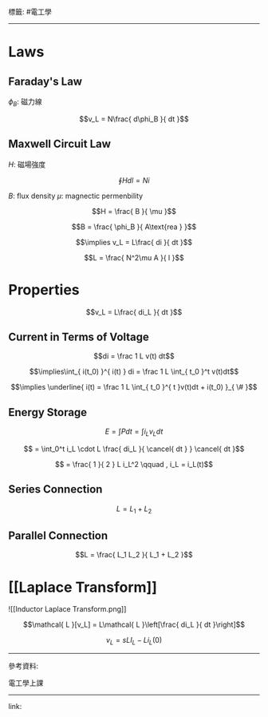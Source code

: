 標籤: #電工學 

---

# Laws

## Faraday's Law

$\phi_B$: 磁力線

$$v_L = N\frac{ d\phi_B }{ dt }$$

## Maxwell Circuit Law

$H$: 磁場強度

$$\oint Hdl = Ni$$

$B$: flux density
$\mu$: magnectic permenbility

$$H = \frac{ B }{ \mu }$$

$$B = \frac{ \phi_B }{ A\text{rea } }$$

$$\implies v_L = L\frac{ di }{ dt }$$

$$L = \frac{ N^2\mu A }{ l }$$

# Properties

$$v_L = L\frac{ di_L }{ dt }$$

## Current in Terms of Voltage

$$di = \frac 1 L v(t) dt$$

$$\implies\int_{ i(t_0) }^{ i(t) } di = 
\frac 1 L \int_{ t_0 }^t v(t)dt$$

$$\implies 
\underline{ 
	i(t) = 
	\frac 1 L \int_{ t_0 }^{ t }v(t)dt + 
	i(t_0) 
}_{ \# }$$

## Energy Storage

$$E = \int Pdt = \int i_L v_L dt$$

$$ = \int_0^t i_L \cdot L \frac{ di_L }{ \cancel{ dt } } \cancel{ dt }$$

$$ = \frac{ 1 }{ 2 } L i_L^2 \qquad , i_L = i_L(t)$$

## Series Connection

$$L = L_1 + L_2$$

## Parallel Connection

$$L = \frac{ L_1 L_2 }{ L_1 + L_2 }$$

# [[Laplace Transform]]

![[Inductor Laplace Transform.png]]

$$\mathcal{ L }[v_L] = L\mathcal{ L }\left[\frac{ di_L }{ 
dt }\right]$$

$$v_L = sLI_L - Li_L(0)$$

---

參考資料:

電工學上課

---

link:

